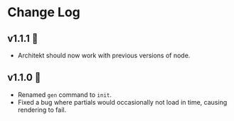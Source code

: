 # Change Log

## v1.1.1 :rocket:

- Architekt should now work with previous versions of node.

## v1.1.0 :rocket:

- Renamed `gen` command to `init`.
- Fixed a bug where partials would occasionally not load in time, causing rendering
to fail.
